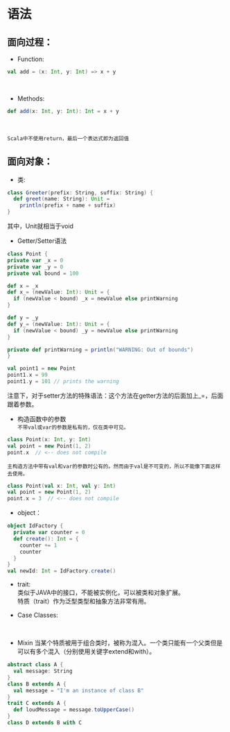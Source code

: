 # 语法

## 面向过程：

* Function:<br>
```scala
val add = (x: Int, y: Int) => x + y
```
<br />

* Methods:<br>
```scala
def add(x: Int, y: Int): Int = x + y
```
<br />

`Scala中不使用return，最后一个表达式即为返回值`
<br />

## 面向对象：
* 类:
```scala
class Greeter(prefix: String, suffix: String) {
  def greet(name: String): Unit =
    println(prefix + name + suffix)
}
```
其中，Unit就相当于void
<br />
  * Getter/Setter语法
  ```scala
  class Point {
  private var _x = 0
  private var _y = 0
  private val bound = 100

  def x = _x
  def x_= (newValue: Int): Unit = {
    if (newValue < bound) _x = newValue else printWarning
  }

  def y = _y
  def y_= (newValue: Int): Unit = {
    if (newValue < bound) _y = newValue else printWarning
  }

  private def printWarning = println("WARNING: Out of bounds")
}

val point1 = new Point
point1.x = 99
point1.y = 101 // prints the warning
  ```
注意下，对于setter方法的特殊语法：这个方法在getter方法的后面加上_=，后面跟着参数。

 * 构造函数中的参数<br />
 `不带val或var的参数是私有的，仅在类中可见。`
 ```scala
 class Point(x: Int, y: Int)
 val point = new Point(1, 2)
 point.x  // <-- does not compile
 ```
 `主构造方法中带有val和var的参数时公有的。然而由于val是不可变的，所以不能像下面这样去使用。`
 ```scala
 class Point(val x: Int, val y: Int)
 val point = new Point(1, 2)
 point.x = 3  // <-- does not compile
 ```

* object：
```scala
object IdFactory {
  private var counter = 0
  def create(): Int = {
    counter += 1
    counter
  }
}
val newId: Int = IdFactory.create()
```

* trait:<br />
类似于JAVA中的接口，不能被实例化，可以被类和对象扩展。<br />
特质（trait）作为泛型类型和抽象方法非常有用。

* Case Classes: <br />
<br />

* Mixin
当某个特质被用于组合类时，被称为混入。一个类只能有一个父类但是可以有多个混入（分别使用关键字extend和with）。
```scala
abstract class A {
  val message: String
}
class B extends A {
  val message = "I'm an instance of class B"
}
trait C extends A {
  def loudMessage = message.toUpperCase()
}
class D extends B with C
```
